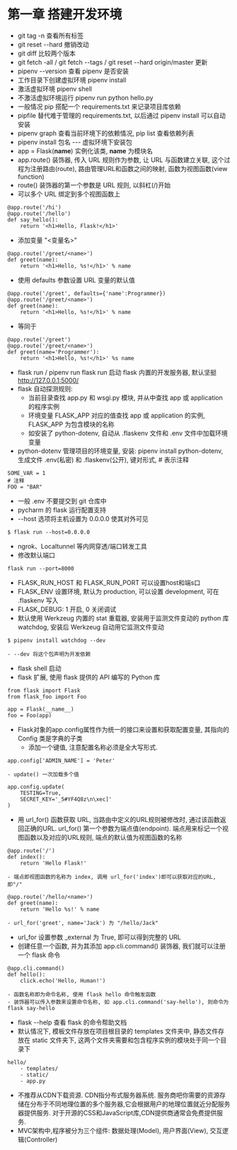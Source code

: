 # 第一章 搭建开发环境
* git tag -n  查看所有标签
* git reset --hard 撤销改动
* git diff 比较两个版本
* git fetch -all / git fetch --tags / git reset --hard origin/master 更新
* pipenv --version 查看 pipenv 是否安装
* 工作目录下创建虚拟环境 pipenv install
* 激活虚拟环境 pipenv shell
* 不激活虚拟环境运行 pipenv run python hello.py
* 一般情况 pip 搭配一个 requirements.txt 来记录项目库依赖
* pipfile 替代难于管理的 requirements.txt, 以后通过 pipenv install 可以自动安装
* pipenv graph 查看当前环境下的依赖情况, pip list 查看依赖列表
* pipenv install 包名 --- 虚拟环境下安装包
* app = Flask(__name__) 实例化该类, __name__ 为模块名
* app.route() 装饰器, 传入 URL 规则作为参数, 让 URL 与函数建立关联, 这个过程为注册路由(route), 路由管理URL和函数之间的映射, 函数为视图函数(view function)
* route() 装饰器的第一个参数是 URL 规则, 以斜杠(/)开始
* 可以多个 URL 绑定到多个视图函数上
```
@app.route('/hi')
@app.route('/hello')
def say_hello():
	return '<h1>Hello, Flask!</h1>'
```
* 添加变量 "<变量名>"
```
@app.route('/greet/<name>')
def greet(name):
	return '<h1>Hello, %s!</h1>' % name
```
* 使用 defaults 参数设置 URL 变量的默认值
```
@app.route('/greet', defaults={'name':Programmer})
@app.route('/greet/<name>')
def greet(name):
	return '<h1>Hello, %s!</h1>' % name
```
* 等同于
```
@app.route('/greet')
@app.route('/greet/<name>')
def greet(name='Programmer'):
	return '<h1>Hello, %s!</h1>' %s name
```
* flask run / pipenv run flask run 启动 flask 内置的开发服务器, 默认坚挺 http://127.0.0.1:5000/
* flask 自动探测规则:
	- 当前目录查找 app.py 和 wsgi.py 模块, 并从中查找 app 或 application 的程序实例
	- 环境变量 FLASK_APP 对应的值查找 app 或 application 的实例, FLASK_APP 为包含模块的名称
	- 如安装了 python-dotenv, 自动从 .flaskenv 文件和 .env 文件中加载环境变量
* python-dotenv 管理项目的环境变量, 安装: pipenv install python-dotenv, 生成文件 .env(私密) 和 .flaskenv(公开), 键对形式, # 表示注释
```
SOME_VAR = 1
# 注释
FOO = "BAR"
```
* 一般 .env 不要提交到 git 仓库中
* pycharm 的 flask 运行配置支持
* --host 选项将主机设置为 0.0.0.0 使其对外可见
```
$ flask run --host=0.0.0.0
```
* ngrok、Localtunnel 等内网穿透/端口转发工具
* 修改默认端口
```
flask run --port=8000
```
* FLASK_RUN_HOST 和 FLASK_RUN_PORT 可以设置host和端s口
* FLASK_ENV 设置环境, 默认为 production, 可以设置 development, 可在 .flaskenv 写入
* FLASK_DEBUG: 1 开启, 0 关闭调试
* 默认使用 Werkzeug 内置的 stat 重载器, 安装用于监测文件变动的 python 库 watchdog, 安装后 Werkzeug 自动用它监测文件变动
```
$ pipenv install watchdog --dev
```
	- --dev 将这个包声明为开发依赖
* flask shell 启动
* flask 扩展, 使用 flask 提供的 API 编写的 Python 库
```
from flask import Flask
from flask_foo import Foo

app = Flask(__name__)
foo = Foo(app)
```
* Flask对象的app.config属性作为统一的接口来设置和获取配置变量, 其指向的 Config 类是字典的子类
	- 添加一个键值, 注意配置名称必须是全大写形式.
```
app.config['ADMIN_NAME'] = 'Peter'
```
	- update() 一次加载多个值
```
app.config.update(
	TESTING=True,
	SECRET_KEY='_5#YF4Q8z\n\xec]'
)
```
* 用 url_for() 函数获取 URL, 当路由中定义的URL规则被修改时, 通过该函数返回正确的URL. url_for() 第一个参数为端点值(endpoint). 端点用来标记一个视图函数以及对应的URL规则, 端点的默认值为视图函数的名称
```
@app.route('/')
def index():
	return 'Hello Flask!'
```
	- 端点即视图函数的名称为 index, 调用 url_for('index')即可以获取对应的URL, 即"/"
```
@app.route('/hello/<name>')
def greet(name):
	return 'Hello %s!' % name
```
	- url_for('greet', name='Jack') 为 "/hello/Jack"
* url_for 设置参数 _external 为 True, 即可以得到完整的 URL
* 创建任意一个函数, 并为其添加 app.cli.command() 装饰器, 我们就可以注册一个 flask 命令
```
@app.cli.command()
def hello():
	click.echo('Hello, Human!')
```
	- 函数名称即为命令名称, 使用 flask hello 命令触发函数
	- 装饰器可以传入参数来设置命令名称, 如 app.cli.command('say-hello'), 则命令为 flask say-hello
* flask --help 查看 flask 的命令帮助文档
* 默认情况下, 模板文件存放在项目根目录的 templates 文件夹中, 静态文件存放在 static 文件夹下, 这两个文件夹需要和包含程序实例的模块处于同一个目录下
```
hello/
	- templates/
	- static/
	- app.py
```
* 不推荐从CDN下载资源. CDN指分布式服务器系统. 服务商吧你需要的资源存储在分布于不同地理位置的多个服务器,它会根据用户的地理位置就近分配服务器提供服务. 对于开源的CSS和JavaScript库,CDN提供商通常会免费提供服务.
* MVC架构中,程序被分为三个组件: 数据处理(Model), 用户界面(View), 交互逻辑(Controller)
